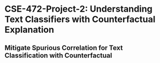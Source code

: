 # CSE-472-Project-2: Understanding Text Classifiers with Counterfactual Explanation

## Mitigate Spurious Correlation for Text Classification with Counterfactual
